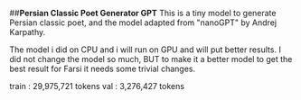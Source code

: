 ##**Persian Classic Poet Generator GPT**
This is a tiny model to generate Persian classic poet, and the model adapted from "nanoGPT" by Andrej Karpathy.

The model i did on CPU and i will run on GPU and will put better results. I did not change the model so much,
BUT to make it a better model to get the best result for Farsi it needs some trivial changes. 

train : 29,975,721 tokens
val : 3,276,427 tokens
